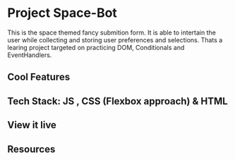 # Project Space-Bot

This is the space themed fancy submition form. It is able to intertain the user while collecting and storing user preferences and selections. 
Thats a learing project targeted on practicing DOM, Conditionals and EventHandlers.

## Cool Features



## Tech Stack: JS , CSS (Flexbox approach) & HTML

## View it live


## Resources
